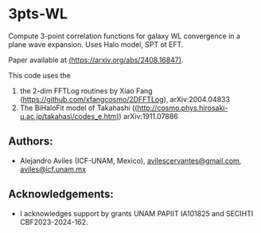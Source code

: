 # 3pts-WL
Compute 3-point correlation functions for galaxy WL convergence in a plane wave expansion. Uses Halo model, SPT ot EFT.

Paper available at [(https://arxiv.org/abs/2408.16847)](https://arxiv.org/abs/2408.16847). 


This code uses the 

1. the 2-dim FFTLog routines by Xiao Fang (https://github.com/xfangcosmo/2DFFTLog), arXiv:2004.04833
2. The BiHaloFit model of Takahashi ([(http://cosmo.phys.hirosaki-u.ac.jp/takahasi/codes_e.htm)](http://cosmo.phys.hirosaki-u.ac.jp/takahasi/codes_e.htm)) arXiv:1911.07886


## Authors: 

- Alejandro Aviles (ICF-UNAM, Mexico), avilescervantes@gmail.com, aviles@icf.unam.mx


## Acknowledgements: 

- I acknowledges support by grants UNAM PAPIIT IA101825 and SECIHTI CBF2023-2024-162.


